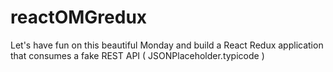 # reactOMGredux
Let's have fun on this beautiful Monday and build a React Redux application that consumes a fake REST API ( JSONPlaceholder.typicode )
